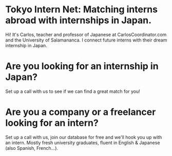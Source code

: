 # Tokyo Intern Net: Matching interns abroad with internships in Japan.
Hi! It's Carlos, teacher and professor of Japanese at CarlosCoordinator.com and the University of Salamananca.
I connect future interns with their dream internship in Japan.

# Are you looking for an internship in Japan?
Set up a call with us to see if we can find a great match for you!


# Are you a company or a freelancer looking for an intern?
Set up a call with us, join our database for free and we'll hook you up with an intern.
Mostly fresh university graduates, fluent in English & Japanese (also Spanish, French...).
